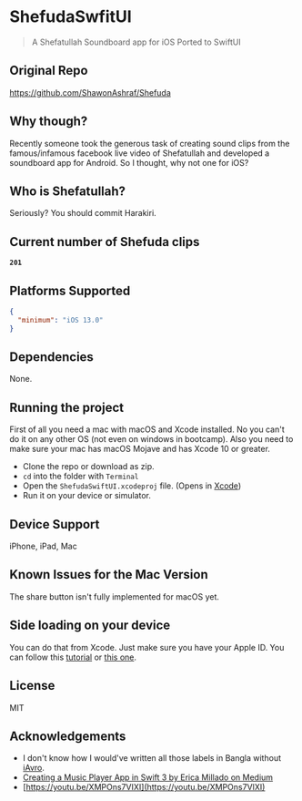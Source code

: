 # ShefudaSwfitUI
> A Shefatullah Soundboard app for iOS
> Ported to SwiftUI

## Original Repo
https://github.com/ShawonAshraf/Shefuda

## Why though?
Recently someone took the generous task of creating sound clips from the famous/infamous facebook live video of Shefatullah and developed a soundboard app for Android. So I thought, why not one for iOS?

## Who is Shefatullah?
Seriously? You should commit Harakiri.

## Current number of Shefuda clips
**`201`**

## Platforms Supported

```json
{
  "minimum": "iOS 13.0"
}
```

## Dependencies
None.

## Running the project
First of all you need a mac with macOS and Xcode installed. No you can't do it on any other OS (not even on windows in bootcamp). Also you need to make sure your mac has macOS Mojave and has Xcode 10 or greater.

- Clone the repo or download as zip.
- `cd` into the folder with `Terminal`
- Open the `ShefudaSwiftUI.xcodeproj` file. (Opens in [Xcode](https://itunes.apple.com/us/app/xcode/id497799835?mt=12))
- Run it on your device or simulator.

## Device Support
iPhone, iPad, Mac

## Known Issues for the Mac Version
The share button isn't fully implemented for macOS yet. 

## Side loading on your device
You can do that from Xcode. Just make sure you have your Apple ID. You can follow this [tutorial](https://youtu.be/VvrBbBjP-Hs) or [this one](https://youtu.be/bpyslMcAsgs).


## License
MIT

## Acknowledgements
- I don't know how I would've written all those labels in Bangla without [iAvro](https://www.omicronlab.com/iavro.html).
- [Creating a Music Player App in Swift 3 by Erica Millado on Medium](https://medium.com/yay-its-erica/creating-a-music-player-app-in-swift-3-53809471f663)
- [https://youtu.be/XMPOns7VIXI](https://youtu.be/XMPOns7VIXI)


